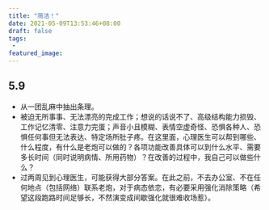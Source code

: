 ```yaml
---
title: "简洁！"
date: 2021-05-09T13:53:46+08:00
draft: false
tags:
 - 
featured_image:
---
```

## 5.9
- 从一团乱麻中抽出条理。
- 被迫无所事事、无法漂亮的完成工作；想说的话说不了、高级结构能力损毁、工作记忆清零、注意力完蛋；声音小且模糊、表情空虚奇怪、恐惧各种人、恐惧任何事但无法表达、特定场所肚子疼。在这里面，心理医生可以帮到哪些、什么程度，有什么是老炮可以做的？各项功能改善具体可以到什么水平、需要多长时间（同时说明病情、所用药物）？在改善的过程中，我自己可以做些什么？
- 过两周见到心理医生，可能获得大部分答案。在此之前，不去办公室、不在任何地点（包括网络）联系老炮，对于病态依恋，有必要采用强化消除策略（希望这段跑路时间足够长，不然演变成间歇强化就很难收场惹）。